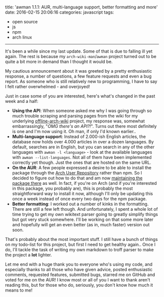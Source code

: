 title: 'awman 1.1.1: AUR, multi-language support, better formatting and more'
date: 2016-02-15 20:06:16
categories: javascript
tags:
- open source
- js
- npm
- arch linux
---

It's been a while since my last update. Some of that is due to falling ill yet again. The rest is because my `arch-wiki-man`/`awman` project turned out to be quite a bit more in demand than I thought it would be.

My cautious announcement about it was greeted by a pretty enthusiastic response, a number of questions, a few feature requests and even a bug report. As someone who is still relatively new to programming, I have to say I felt rather overwhelmed - and overjoyed!

Just in case some of you are interested, here's what's changed in the past week and a half:

<!-- more -->

+ **Using the API**: When someone asked me why I was going through so much trouble scraping and parsing pages from the wiki for my underlying [offline-arch-wiki](https://github.com/greg-js/offline-arch-wiki) project, my response was, somewhat embarrassingly, "_OMG there's an API?!_". Turns out there most definitely is one and I'm now using it. Oh man, if only I'd known earlier..
+ **Multi-language support**: Instead of 2.000-ish English articles, the database now holds over 4.000 articles in over a dozen languages. By default, searches are in English, but you can search in any of the other languages with `awman -l <language>` - look at the available languages with `awman --list-languages`. Not all of them have been implemented correctly yet though. Just the ones that are hosted on the same URL.
+ **On the AUR**: A few people expressed a desire to be able to install the package through the [Arch User Repository](https://aur.archlinux.org/) rather than npm. So I decided to figure out how to do that and am now [maintaining the package there](https://aur.archlinux.org/packages/arch-wiki-man/) as well. In fact, if you're on Arch (and if you're interested in this package, you probably are), this is probably the most straightforward way to install it now, although I'll only be updating this once a week instead of once every two days for the npm package.
+ **Better formatting**: I worked out a number of kinks in the formatting. There are still a few left though. And unfortunately, I spent a whole lot of time trying to get my own wikitext parser going to greatly simplify things but got very stuck somewhere. I'll be working on that some more later and hopefully will get an even better (as in, much faster) version out soon.

That's probably about the most important stuff. I still have a bunch of things on my todo-list for this project, but first I need to get healthy again.. Once I do, I'll tackle the task of writing my own markdown to troff parser to make the project a **lot** lighter.

Let me end with a huge thank you to everyone who's using my code, and especially thanks to all those who have given advice, posted enthusiastic comments, requested features, submitted bugs, starred me on GitHub and voted for me on the AUR! I know most or all of you I want to thank aren't reading this, but for those who do, seriously, you don't know how much it means to me!
